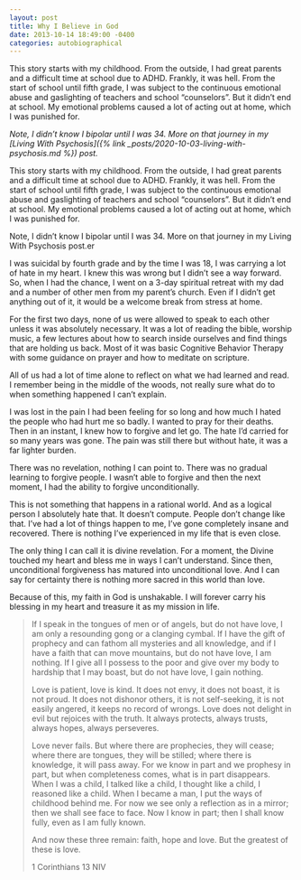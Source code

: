 ```yaml
---
layout: post
title: Why I Believe in God
date: 2013-10-14 18:49:00 -0400
categories: autobiographical
---
```

This story starts with my childhood. From the outside, I had great parents and a difficult time at school due to ADHD. Frankly, it was hell. From the start of school until fifth grade, I was subject to the continuous emotional abuse and gaslighting of teachers and school “counselors”. But it didn’t end at school. My emotional problems caused a lot of acting out at home, which I was punished for.

*Note, I didn’t know I bipolar until I was 34. More on that journey in my [Living With Psychosis]({% link _posts/2020-10-03-living-with-psychosis.md %}) post.*

This story starts with my childhood. From the outside, I had great parents and a difficult time at school due to ADHD. Frankly, it was hell. From the start of school until fifth grade, I was subject to the continuous emotional abuse and gaslighting of teachers and school “counselors”. But it didn’t end at school. My emotional problems caused a lot of acting out at home, which I was punished for.

Note, I didn’t know I bipolar until I was 34. More on that journey in my Living With Psychosis post.er

I was suicidal by fourth grade and by the time I was 18, I was carrying a lot of hate in my heart. I knew this was wrong but I didn’t see a way forward. So, when I had the chance, I went on a 3-day spiritual retreat with my dad and a number of other men from my parent’s church. Even if I didn’t get anything out of it, it would be a welcome break from stress at home.

For the first two days, none of us were allowed to speak to each other unless it was absolutely necessary. It was a lot of reading the bible, worship music, a few lectures about how to search inside ourselves and find things that are holding us back. Most of it was basic Cognitive Behavior Therapy with some guidance on prayer and how to meditate on scripture.

All of us had a lot of time alone to reflect on what we had learned and read. I remember being in the middle of the woods, not really sure what do to when something happened I can’t explain.

I was lost in the pain I had been feeling for so long and how much I hated the people who had hurt me so badly. I wanted to pray for their deaths. Then in an instant, I knew how to forgive and let go. The hate I’d carried for so many years was gone. The pain was still there but without hate, it was a far lighter burden.

There was no revelation, nothing I can point to. There was no gradual learning to forgive people. I wasn’t able to forgive and then the next moment, I had the ability to forgive unconditionally.

This is not something that happens in a rational world. And as a logical person I absolutely hate that. It doesn’t compute. People don’t change like that. I’ve had a lot of things happen to me, I’ve gone completely insane and recovered. There is nothing I’ve experienced in my life that is even close.

The only thing I can call it is divine revelation. For a moment, the Divine touched my heart and bless me in ways I can’t understand. Since then, unconditional forgiveness has matured into unconditional love. And I can say for certainty there is nothing more sacred in this world than love.

Because of this, my faith in God is unshakable. I will forever carry his blessing in my heart and treasure it as my mission in life.

> If I speak in the tongues of men or of angels, but do not have love, I am only a resounding gong or a clanging cymbal. If I have the gift of prophecy and can fathom all mysteries and all knowledge, and if I have a faith that can move mountains, but do not have love, I am nothing. If I give all I possess to the poor and give over my body to hardship that I may boast, but do not have love, I gain nothing.
>
> Love is patient, love is kind. It does not envy, it does not boast, it is not proud. It does not dishonor others, it is not self-seeking, it is not easily angered, it keeps no record of wrongs. Love does not delight in evil but rejoices with the truth. It always protects, always trusts, always hopes, always perseveres.
>
> Love never fails. But where there are prophecies, they will cease; where there are tongues, they will be stilled; where there is knowledge, it will pass away. For we know in part and we prophesy in part, but when completeness comes, what is in part disappears. When I was a child, I talked like a child, I thought like a child, I reasoned like a child. When I became a man, I put the ways of childhood behind me. For now we see only a reflection as in a mirror; then we shall see face to face. Now I know in part; then I shall know fully, even as I am fully known.
>
> And now these three remain: faith, hope and love. But the greatest of these is love.
>
> 1 Corinthians 13 NIV